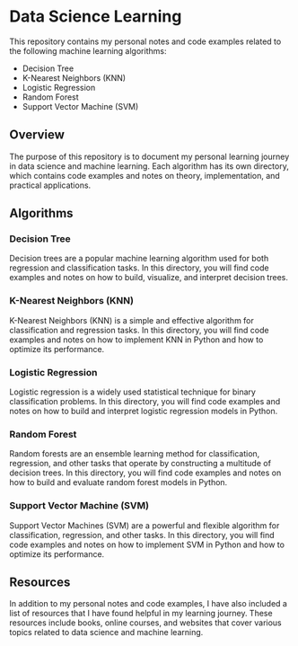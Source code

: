 # Data Science Learning
This repository contains my personal notes and code examples related to the following machine learning algorithms:

- Decision Tree
- K-Nearest Neighbors (KNN)
- Logistic Regression
- Random Forest
- Support Vector Machine (SVM)

## Overview
The purpose of this repository is to document my personal learning journey in data science and machine learning. Each algorithm has its own directory, which contains code examples and notes on theory, implementation, and practical applications.

## Algorithms
### Decision Tree
Decision trees are a popular machine learning algorithm used for both regression and classification tasks. In this directory, you will find code examples and notes on how to build, visualize, and interpret decision trees.

### K-Nearest Neighbors (KNN)
K-Nearest Neighbors (KNN) is a simple and effective algorithm for classification and regression tasks. In this directory, you will find code examples and notes on how to implement KNN in Python and how to optimize its performance.

### Logistic Regression
Logistic regression is a widely used statistical technique for binary classification problems. In this directory, you will find code examples and notes on how to build and interpret logistic regression models in Python.

### Random Forest
Random forests are an ensemble learning method for classification, regression, and other tasks that operate by constructing a multitude of decision trees. In this directory, you will find code examples and notes on how to build and evaluate random forest models in Python.

### Support Vector Machine (SVM)
Support Vector Machines (SVM) are a powerful and flexible algorithm for classification, regression, and other tasks. In this directory, you will find code examples and notes on how to implement SVM in Python and how to optimize its performance.

## Resources
In addition to my personal notes and code examples, I have also included a list of resources that I have found helpful in my learning journey. These resources include books, online courses, and websites that cover various topics related to data science and machine learning.
